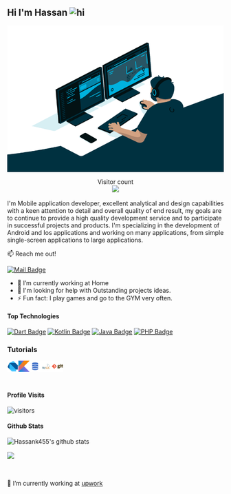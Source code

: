 ## Hi I'm Hassan <img src="https://user-images.githubusercontent.com/1303154/88677602-1635ba80-d120-11ea-84d8-d263ba5fc3c0.gif" width="28px" alt="hi">




<p align="center"> 
  <img align="center" alt="GIF" src="code.gif" width="600" height="340" />
</p>

<p align="center"> 
  Visitor count<br>
  <img src="https://profile-counter.glitch.me/Hassank455/count.svg"  />
</p>

I'm Mobile application developer, excellent analytical and design capabilities with a keen attention to detail and overall quality of end result, my goals are to continue to provide a high quality development service and to participate in successful projects and products. I'm specializing in the development of Android and Ios applications and working on many applications, from simple single-screen applications to large applications.

:mailbox: Reach me out!

[![Mail Badge](https://img.shields.io/badge/-@k.almosaudder-e84393?style=flat&labelColor=e84393&logo=instagram&logoColor=white)](https://www.instagram.com/k.almosaudder/)

<!-- TODO: Add last video link -->

- 🔭 I’m currently working at Home
- 🤔 I'm looking for help with Outstanding projects ideas.
- ⚡ Fun fact: I play games and go to the GYM very often.

#### Top Technologies

<!-- TODO: Make technologies links takes you to repositories -->

[![Dart Badge](https://img.shields.io/badge/-Dart-61DBFB?style=for-the-badge&labelColor=black&logo=dart&logoColor=61DBFB)](#) [![Kotlin Badge](https://img.shields.io/badge/-Kotlin-F0DB4F?style=for-the-badge&labelColor=black&logo=kotlin&logoColor=F0DB4F)](#) [![Java Badge](https://img.shields.io/badge/-Java-007acc?style=for-the-badge&labelColor=black&logo=java&logoColor=007acc)](#) [![PHP Badge](https://img.shields.io/badge/-PHP-3C873A?style=for-the-badge&labelColor=black&logo=PHP&logoColor=3C873A)](#) 

### Tutorials

[<img align="left" alt="Dart" width="26px" src="https://raw.githubusercontent.com/github/explore/80688e429a7d4ef2fca1e82350fe8e3517d3494d/topics/dart/dart.png" />][reactplaylist]

[<img align="left" alt="Kotlin" width="26px" src="https://raw.githubusercontent.com/github/explore/80688e429a7d4ef2fca1e82350fe8e3517d3494d/topics/kotlin/kotlin.png" />][htmltutorial]


<img align="left" alt="SQL" width="26px" src="https://raw.githubusercontent.com/github/explore/80688e429a7d4ef2fca1e82350fe8e3517d3494d/topics/sql/sql.png" />

<img align="left" alt="MySQL" width="26px" src="https://raw.githubusercontent.com/github/explore/80688e429a7d4ef2fca1e82350fe8e3517d3494d/topics/mysql/mysql.png" />

<img align="left" alt="Git" width="26px" src="https://raw.githubusercontent.com/github/explore/80688e429a7d4ef2fca1e82350fe8e3517d3494d/topics/git/git.png" />


<br />
<br /><br />



#### Profile Visits 

![visitors](https://visitor-badge.glitch.me/badge?page_id=Hassank455.Hassank455)



#### Github Stats



![Hassank455's github stats](https://github-readme-stats.vercel.app/api?username=Hassank455&count_private=true&theme=tokyonight&hide=contribs,prs)

<a href="https://github.com/Hassank455/github-readme-stats">
  <!-- Change the `github-readme-stats.anuraghazra1.vercel.app` to `github-readme-stats.vercel.app`  -->
  <img align="center" src="https://github-readme-stats.vercel.app/api/top-langs/?username=Hassank455&layout=compact&theme=material-palenight" />
</a>

</details>


[reactplaylist]: https://dart.dev/
[vscodetutorial]: https://www.youtube.com/watch?v=Bkie2ai8qeE&t=8s
[htmltutorial]: https://kotlinlang.org/

<br /><br />
🔭 I’m currently working at [upwork](https://www.upwork.com/freelancers/~01919b300aed527144)




